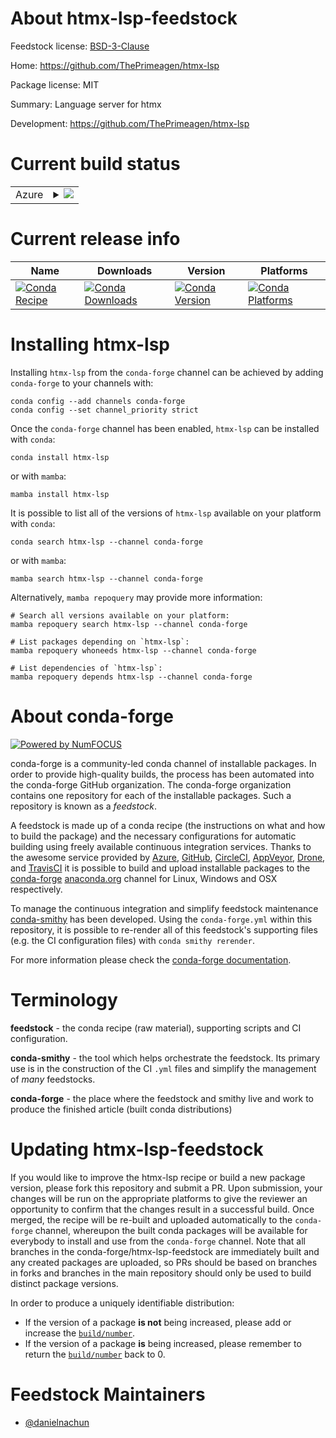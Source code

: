 About htmx-lsp-feedstock
========================

Feedstock license: [BSD-3-Clause](https://github.com/conda-forge/htmx-lsp-feedstock/blob/main/LICENSE.txt)

Home: https://github.com/ThePrimeagen/htmx-lsp

Package license: MIT

Summary: Language server for htmx

Development: https://github.com/ThePrimeagen/htmx-lsp

Current build status
====================


<table>
    
  <tr>
    <td>Azure</td>
    <td>
      <details>
        <summary>
          <a href="https://dev.azure.com/conda-forge/feedstock-builds/_build/latest?definitionId=23665&branchName=main">
            <img src="https://dev.azure.com/conda-forge/feedstock-builds/_apis/build/status/htmx-lsp-feedstock?branchName=main">
          </a>
        </summary>
        <table>
          <thead><tr><th>Variant</th><th>Status</th></tr></thead>
          <tbody><tr>
              <td>linux_64</td>
              <td>
                <a href="https://dev.azure.com/conda-forge/feedstock-builds/_build/latest?definitionId=23665&branchName=main">
                  <img src="https://dev.azure.com/conda-forge/feedstock-builds/_apis/build/status/htmx-lsp-feedstock?branchName=main&jobName=linux&configuration=linux%20linux_64_" alt="variant">
                </a>
              </td>
            </tr><tr>
              <td>linux_aarch64</td>
              <td>
                <a href="https://dev.azure.com/conda-forge/feedstock-builds/_build/latest?definitionId=23665&branchName=main">
                  <img src="https://dev.azure.com/conda-forge/feedstock-builds/_apis/build/status/htmx-lsp-feedstock?branchName=main&jobName=linux&configuration=linux%20linux_aarch64_" alt="variant">
                </a>
              </td>
            </tr><tr>
              <td>linux_ppc64le</td>
              <td>
                <a href="https://dev.azure.com/conda-forge/feedstock-builds/_build/latest?definitionId=23665&branchName=main">
                  <img src="https://dev.azure.com/conda-forge/feedstock-builds/_apis/build/status/htmx-lsp-feedstock?branchName=main&jobName=linux&configuration=linux%20linux_ppc64le_" alt="variant">
                </a>
              </td>
            </tr><tr>
              <td>osx_64</td>
              <td>
                <a href="https://dev.azure.com/conda-forge/feedstock-builds/_build/latest?definitionId=23665&branchName=main">
                  <img src="https://dev.azure.com/conda-forge/feedstock-builds/_apis/build/status/htmx-lsp-feedstock?branchName=main&jobName=osx&configuration=osx%20osx_64_" alt="variant">
                </a>
              </td>
            </tr><tr>
              <td>osx_arm64</td>
              <td>
                <a href="https://dev.azure.com/conda-forge/feedstock-builds/_build/latest?definitionId=23665&branchName=main">
                  <img src="https://dev.azure.com/conda-forge/feedstock-builds/_apis/build/status/htmx-lsp-feedstock?branchName=main&jobName=osx&configuration=osx%20osx_arm64_" alt="variant">
                </a>
              </td>
            </tr><tr>
              <td>win_64</td>
              <td>
                <a href="https://dev.azure.com/conda-forge/feedstock-builds/_build/latest?definitionId=23665&branchName=main">
                  <img src="https://dev.azure.com/conda-forge/feedstock-builds/_apis/build/status/htmx-lsp-feedstock?branchName=main&jobName=win&configuration=win%20win_64_" alt="variant">
                </a>
              </td>
            </tr>
          </tbody>
        </table>
      </details>
    </td>
  </tr>
</table>

Current release info
====================

| Name | Downloads | Version | Platforms |
| --- | --- | --- | --- |
| [![Conda Recipe](https://img.shields.io/badge/recipe-htmx--lsp-green.svg)](https://anaconda.org/conda-forge/htmx-lsp) | [![Conda Downloads](https://img.shields.io/conda/dn/conda-forge/htmx-lsp.svg)](https://anaconda.org/conda-forge/htmx-lsp) | [![Conda Version](https://img.shields.io/conda/vn/conda-forge/htmx-lsp.svg)](https://anaconda.org/conda-forge/htmx-lsp) | [![Conda Platforms](https://img.shields.io/conda/pn/conda-forge/htmx-lsp.svg)](https://anaconda.org/conda-forge/htmx-lsp) |

Installing htmx-lsp
===================

Installing `htmx-lsp` from the `conda-forge` channel can be achieved by adding `conda-forge` to your channels with:

```
conda config --add channels conda-forge
conda config --set channel_priority strict
```

Once the `conda-forge` channel has been enabled, `htmx-lsp` can be installed with `conda`:

```
conda install htmx-lsp
```

or with `mamba`:

```
mamba install htmx-lsp
```

It is possible to list all of the versions of `htmx-lsp` available on your platform with `conda`:

```
conda search htmx-lsp --channel conda-forge
```

or with `mamba`:

```
mamba search htmx-lsp --channel conda-forge
```

Alternatively, `mamba repoquery` may provide more information:

```
# Search all versions available on your platform:
mamba repoquery search htmx-lsp --channel conda-forge

# List packages depending on `htmx-lsp`:
mamba repoquery whoneeds htmx-lsp --channel conda-forge

# List dependencies of `htmx-lsp`:
mamba repoquery depends htmx-lsp --channel conda-forge
```


About conda-forge
=================

[![Powered by
NumFOCUS](https://img.shields.io/badge/powered%20by-NumFOCUS-orange.svg?style=flat&colorA=E1523D&colorB=007D8A)](https://numfocus.org)

conda-forge is a community-led conda channel of installable packages.
In order to provide high-quality builds, the process has been automated into the
conda-forge GitHub organization. The conda-forge organization contains one repository
for each of the installable packages. Such a repository is known as a *feedstock*.

A feedstock is made up of a conda recipe (the instructions on what and how to build
the package) and the necessary configurations for automatic building using freely
available continuous integration services. Thanks to the awesome service provided by
[Azure](https://azure.microsoft.com/en-us/services/devops/), [GitHub](https://github.com/),
[CircleCI](https://circleci.com/), [AppVeyor](https://www.appveyor.com/),
[Drone](https://cloud.drone.io/welcome), and [TravisCI](https://travis-ci.com/)
it is possible to build and upload installable packages to the
[conda-forge](https://anaconda.org/conda-forge) [anaconda.org](https://anaconda.org/)
channel for Linux, Windows and OSX respectively.

To manage the continuous integration and simplify feedstock maintenance
[conda-smithy](https://github.com/conda-forge/conda-smithy) has been developed.
Using the ``conda-forge.yml`` within this repository, it is possible to re-render all of
this feedstock's supporting files (e.g. the CI configuration files) with ``conda smithy rerender``.

For more information please check the [conda-forge documentation](https://conda-forge.org/docs/).

Terminology
===========

**feedstock** - the conda recipe (raw material), supporting scripts and CI configuration.

**conda-smithy** - the tool which helps orchestrate the feedstock.
                   Its primary use is in the construction of the CI ``.yml`` files
                   and simplify the management of *many* feedstocks.

**conda-forge** - the place where the feedstock and smithy live and work to
                  produce the finished article (built conda distributions)


Updating htmx-lsp-feedstock
===========================

If you would like to improve the htmx-lsp recipe or build a new
package version, please fork this repository and submit a PR. Upon submission,
your changes will be run on the appropriate platforms to give the reviewer an
opportunity to confirm that the changes result in a successful build. Once
merged, the recipe will be re-built and uploaded automatically to the
`conda-forge` channel, whereupon the built conda packages will be available for
everybody to install and use from the `conda-forge` channel.
Note that all branches in the conda-forge/htmx-lsp-feedstock are
immediately built and any created packages are uploaded, so PRs should be based
on branches in forks and branches in the main repository should only be used to
build distinct package versions.

In order to produce a uniquely identifiable distribution:
 * If the version of a package **is not** being increased, please add or increase
   the [``build/number``](https://docs.conda.io/projects/conda-build/en/latest/resources/define-metadata.html#build-number-and-string).
 * If the version of a package **is** being increased, please remember to return
   the [``build/number``](https://docs.conda.io/projects/conda-build/en/latest/resources/define-metadata.html#build-number-and-string)
   back to 0.

Feedstock Maintainers
=====================

* [@danielnachun](https://github.com/danielnachun/)

